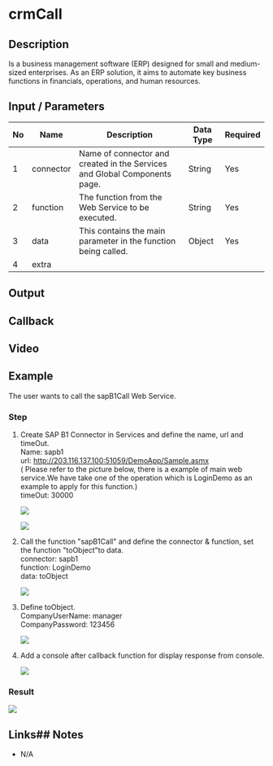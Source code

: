 # crmCall

## Description

Is a business management software (ERP) designed for small and medium-sized enterprises. As an ERP solution, it aims to automate key business functions in financials, operations, and human resources.

## Input / Parameters

| No | Name | Description | Data Type | Required |
| ------ | ------ | ------ |------ | ------ |
| 1 | connector | Name of connector and created in the Services and Global Components page. | String | Yes  |
| 2 | function | The function from the Web Service to be executed. | String | Yes  |
| 3 | data | This contains the main parameter in the function being called. | Object | Yes |
| 4 | extra |  |  |  |

## Output

## Callback

## Video

## Example

The user wants to call the sapB1Call Web Service.

### Step

1. Create SAP B1 Connector in Services and         define the name, url and timeOut.
   <br>Name: sapb1<br>
   url: http://203.116.137.100:51059/DemoApp/Sample.asmx<br> ( Please refer to the picture below, there is a example of main web service.We have take one of the operation which is LoginDemo as an example to apply for this function.)<br>
   timeOut: 30000
   
   ![](../../../../document/function/Dataset/sapB1Call/sapB1Call-step-1.png?raw=true)
   
   ![](../../../../document/function/Dataset/sapB1Call/sapB1Call-step-2.png?raw=true)
   
2. Call the function "sapB1Call" and define           the connector & function, set the                    function "toObject"to data.
   <br>
   connector: sapb1<br>
   function: LoginDemo<br>
   data: toObject<br>
   
   ![](../../../../document/function/Dataset/sapB1Call/sapB1Call-step-3.png?raw=true)
   
3. Define toObject.
   <br>
   CompanyUserName: manager<br>
   CompanyPassword: 123456<br>

   ![](../../../../document/function/Dataset/sapB1Call/sapB1Call-step-4.png?raw=true)
  
4. Add a console after callback function for       display response from console.   
   
   ![](../../../../document/function/Dataset/sapB1Call/sapB1Call-step-5.png?raw=true)
 
### Result
   
![](../../../../document/function/Dataset/sapB1Call/sapB1Call-result-1.png?raw=true)

## Links## Notes

- N/A